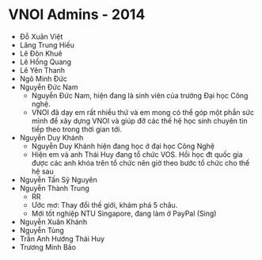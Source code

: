 VNOI Admins - 2014
==================

- Đỗ Xuân Việt
- Lăng Trung Hiếu
- Lê Đôn Khuê
- Lê Hồng Quang
- Lê Yên Thanh
- Ngô Minh Đức
- Nguyễn Đức Nam
    - Nguyễn Đức Nam, hiện đang là sinh viên của trường Đại học Công nghệ.
    - VNOI đã dạy em rất nhiều thứ và em mong có thể góp một phần sức mình để xây dựng VNOI và giúp đỡ các thế hệ học sinh chuyên tin tiếp theo trong thời gian tới.
- Nguyễn Duy Khánh
    - Nguyễn Duy Khánh hiện đang học ở đại học Công Nghệ
    - Hiện em và anh Thái Huy đang tổ chức VOS. Hồi học đt quốc gia được các anh khóa trên tổ chức nên giờ theo bước tổ chức cho thế hệ sau
- Nguyễn Tấn Sỹ Nguyên
- Nguyễn Thành Trung
    - RR
    - Ước mơ: Thay đổi thế giới, khám phá 5 châu.
    - Mới tốt nghiệp NTU Singapore, đang làm ở PayPal (Sing)
- Nguyễn Xuân Khánh
- Nguyễn Tùng
- Trần Anh Hướng Thái Huy
- Trương Minh Bảo
